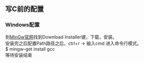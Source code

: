 写C前的配置
--

### Windows配置
到<a href = 'www.mingw.org'>MinGw官网</a>找到Download Installer键，下载，安装。<br>
安装完之后配置Path路径之后，ctrl+r -> 输入cmd 进入命令行模式。<br>
$ mingw-get install gcc <br>
等待安装结束
